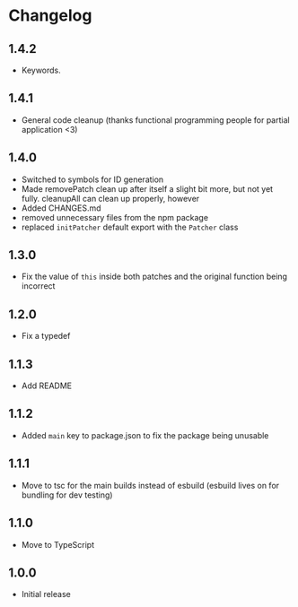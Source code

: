 # Changelog

## 1.4.2

-   Keywords.

## 1.4.1

-   General code cleanup (thanks functional programming people for partial application <3)

## 1.4.0

-   Switched to symbols for ID generation
-   Made removePatch clean up after itself a slight bit more, but not yet fully. cleanupAll can clean up properly, however
-   Added CHANGES.md
-   removed unnecessary files from the npm package
-   replaced `initPatcher` default export with the `Patcher` class

## 1.3.0

-   Fix the value of `this` inside both patches and the original function being incorrect

## 1.2.0

-   Fix a typedef

## 1.1.3

-   Add README

## 1.1.2

-   Added `main` key to package.json to fix the package being unusable

## 1.1.1

-   Move to tsc for the main builds instead of esbuild (esbuild lives on for bundling for dev testing)

## 1.1.0

-   Move to TypeScript

## 1.0.0

-   Initial release
